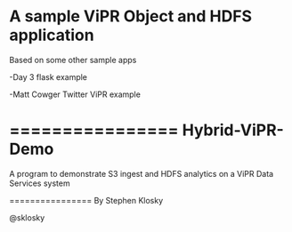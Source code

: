 A sample ViPR Object and HDFS application
==========================================================

Based on some other sample apps

<p>-Day 3 flask example</p>
<p>-Matt Cowger Twitter ViPR example</p>

================
Hybrid-ViPR-Demo
================

A program to demonstrate S3 ingest and HDFS analytics on a ViPR Data Services system

================
By Stephen Klosky
<p>@sklosky</p>
